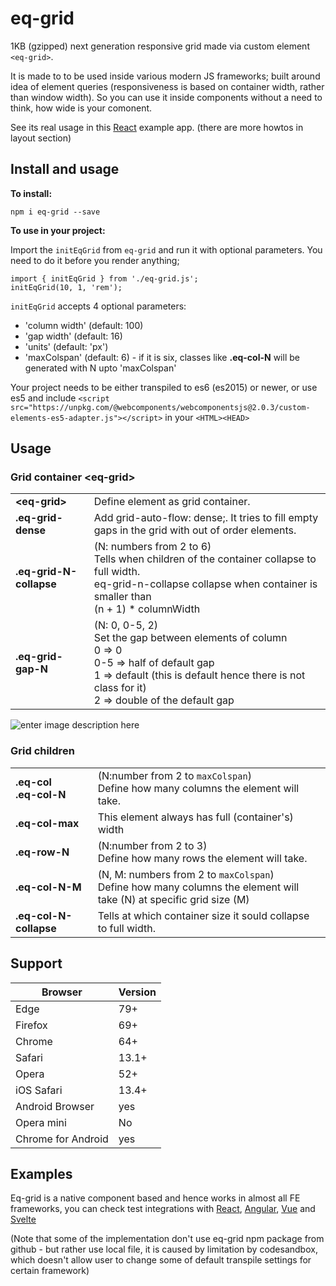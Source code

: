 # eq-grid

1KB (gzipped) next generation responsive grid made via custom element `<eq-grid>`.

It is made to to be used inside various modern JS frameworks; built around idea of element queries (responsiveness is based on container width, rather than window width). So you can use it inside components without a need to think, how wide is your comonent.

See its real usage in this [React](https://codesandbox.io/s/eq-react-ijuzj) example app. (there are more howtos in layout section)

## Install and usage

**To install:**

    npm i eq-grid --save

**To use in your project:**

Import the `initEqGrid` from `eq-grid` and run it with optional parameters.
You need to do it before you render anything;

    import { initEqGrid } from './eq-grid.js';
    initEqGrid(10, 1, 'rem');

`initEqGrid` accepts 4 optional parameters:

- 'column width' (default: 100)
- 'gap width' (default: 16)
- 'units' (default: 'px')
- 'maxColspan' (default: 6) - if it is six, classes like **.eq-col-N** will be generated with N upto 'maxColspan'

Your project needs to be either transpiled to es6 (es2015) or newer, or use es5 and include `<script src="https://unpkg.com/@webcomponents/webcomponentsjs@2.0.3/custom-elements-es5-adapter.js"></script>` in your `<HTML><HEAD>`

## Usage

### Grid container \<eq-grid\>

|                         |                                                                                                                                                                                                               |
| ----------------------- | ------------------------------------------------------------------------------------------------------------------------------------------------------------------------------------------------------------- |
| **\<eq-grid\>**         | Define element as grid container.                                                                                                                                                                             |
| **.eq-grid-dense**      | Add grid-auto-flow: dense;. It tries to fill empty gaps in the grid with out of order elements.                                                                                                               |
| **.eq-grid-N-collapse** | (N: numbers from 2 to 6)<br> Tells when children of the container collapse to full width.<br> eq-grid-n-collapse collapse when container is smaller than<br> (n + 1) \* columnWidth                           |
| **.eq-grid-gap-N**      | (N: 0, 0-5, 2)<br> Set the gap between elements of column<br> 0 => 0<br> 0-5 => half of default gap<br> 1 => default (this is default hence there is not class for it)<br> 2 => double of the default gap<br> |

![enter image description here](https://raw.githubusercontent.com/Rezi/eq-grid/feature/readme/grid.png)

### Grid children

|                                |                                                                                                                         |
| ------------------------------ | ----------------------------------------------------------------------------------------------------------------------- |
| **.eq-col** <br> **.eq-col-N** | (N:number from 2 to `maxColspan`)<br> Define how many columns the element will take.                                    |
| **.eq-col-max**                | This element always has full (container's) width                                                                        |
| **.eq-row-N**                  | (N:number from 2 to 3) <br> Define how many rows the element will take.                                                 |
| **.eq-col-N-M**                | (N, M: numbers from 2 to `maxColspan`) <br> Define how many columns the element will take (N) at specific grid size (M) |
| **.eq-col-N-collapse**         | Tells at which container size it sould collapse to full width.                                                          |

## Support

| Browser            | Version |
| ------------------ | ------- |
| Edge               | 79+     |
| Firefox            | 69+     |
| Chrome             | 64+     |
| Safari             | 13.1+   |
| Opera              | 52+     |
| iOS Safari         | 13.4+   |
| Android Browser    | yes     |
| Opera mini         | No      |
| Chrome for Android | yes     |

## Examples

Eq-grid is a native component based and hence works in almost all FE frameworks, you can check test integrations with [React](https://codesandbox.io/s/eq-react-ijuzj), [Angular](https://codesandbox.io/s/eq-angular-3rc8g), [Vue](https://codesandbox.io/s/eq-vue-4u4kn) and [Svelte](https://codesandbox.io/s/eq-svelte-8py0c)

(Note that some of the implementation don't use eq-grid npm package from github - but rather use local file, it is caused by limitation by codesandbox, which doesn't allow user to change some of default transpile settings for certain framework)

